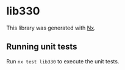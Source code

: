 # lib330

This library was generated with [Nx](https://nx.dev).

## Running unit tests

Run `nx test lib330` to execute the unit tests.
